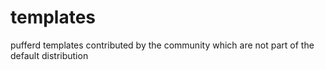 # templates
pufferd templates contributed by the community which are not part of the default distribution
